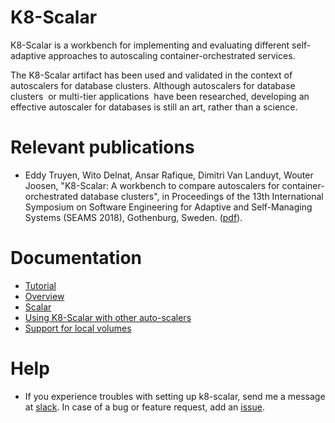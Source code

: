 # K8-Scalar
K8-Scalar is a workbench for implementing and evaluating different self-adaptive
approaches to autoscaling container-orchestrated services. 

The K8-Scalar artifact has been used and validated in the context of
autoscalers for database clusters. Although autoscalers for database
clusters  or multi-tier applications  have been researched, developing
an effective autoscaler for databases is still an art, rather than a
science. 

# Relevant publications

  * Eddy Truyen, Wito Delnat, Ansar Rafique, Dimitri Van Landuyt, Wouter Joosen, "K8-Scalar: A workbench to compare autoscalers for
container-orchestrated database clusters", in Proceedings of the 13th International Symposium on Software Engineering for Adaptive and Self-Managing Systems (SEAMS 2018), Gothenburg, Sweden. ([pdf](./docs/seams2018_CR.pdf)).

# Documentation

* [Tutorial](./docs/tutorial.md)
* [Overview](./docs/overview.md)
* [Scalar](./docs/scalar/features.md)
* [Using K8-Scalar with other auto-scalers](./docs/tutorial.md#iv-development)
* [Support for local volumes](./docs/localvolumes.md)

# Help
* If you experience troubles with setting up k8-scalar, send me a message at [slack](https://k8-scalar.slack.com). In case of a bug or feature request, add an [issue](https://github.com/k8-scalar/k8-scalar/issues).
